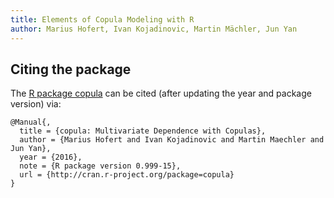```yaml
---
title: Elements of Copula Modeling with R
author: Marius Hofert, Ivan Kojadinovic, Martin Mächler, Jun Yan
---
```


<!-- TODO ## Citing the book -->

## Citing the package

The [R package copula](https://cran.r-project.org/package=copula) can be cited
(after updating the year and package version) via:

    @Manual{,
      title = {copula: Multivariate Dependence with Copulas},
      author = {Marius Hofert and Ivan Kojadinovic and Martin Maechler and Jun Yan},
      year = {2016},
      note = {R package version 0.999-15},
      url = {http://cran.r-project.org/package=copula}
    }
